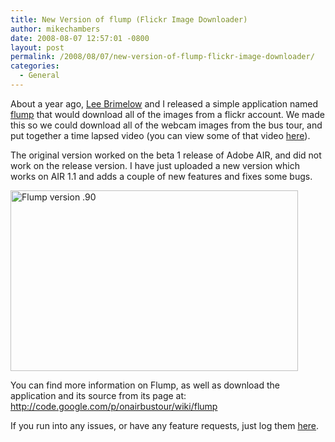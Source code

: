 ```yaml
---
title: New Version of flump (Flickr Image Downloader)
author: mikechambers
date: 2008-08-07 12:57:01 -0800
layout: post
permalink: /2008/08/07/new-version-of-flump-flickr-image-downloader/
categories:
  - General
---
```



About a year ago, [Lee Brimelow][1] and I released a simple application named [flump][2] that would download all of the images from a flickr account. We made this so we could download all of the webcam images from the bus tour, and put together a time lapsed video (you can view some of that video [here][3]).  
<!--more-->

  
The original version worked on the beta 1 release of Adobe AIR, and did not work on the release version. I have just uploaded a new version which works on AIR 1.1 and adds a couple of new features and fixes some bugs.

[<img src="http://farm4.static.flickr.com/3113/2742770656_8401a25013_o.png" width="460" height="289" alt="Flump version .90" />][4]

You can find more information on Flump, as well as download the application and its source from its page at:  
<http://code.google.com/p/onairbustour/wiki/flump>

If you run into any issues, or have any feature requests, just log them [here][5].

 [1]: http://www.theflashblog.com
 [2]: http://code.google.com/p/onairbustour/wiki/flump
 [3]: http://onair.adobe.com/blogs/videos/2007/10/12/video-bus-tour-video-from-max-day-2-keynote/
 [4]: http://www.flickr.com/photos/mikechambers/2742770656/ "Flump version .90 by mike.chambers, on Flickr"
 [5]: http://code.google.com/p/onairbustour/issues/list